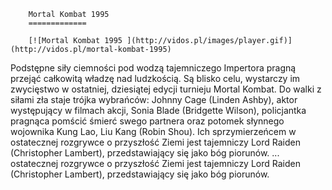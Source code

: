 
        Mortal Kombat 1995 
        =============
        
        [![Mortal Kombat 1995 ](http://vidos.pl/images/player.gif)](http://vidos.pl/mortal-kombat-1995)
        
        
 Podstępne siły ciemności pod wodzą tajemniczego Impertora pragną przejąć całkowitą władzę nad ludzkością. Są blisko celu, wystarczy im zwycięstwo w ostatniej, dziesiątej edycji turnieju Mortal Kombat. Do walki z siłami zła staje trójka wybrańców: Johnny Cage (Linden Ashby), aktor występujący w filmach akcji, Sonia Blade (Bridgette Wilson), policjantka pragnąca pomścić śmierć swego partnera oraz potomek słynnego wojownika Kung Lao, Liu Kang (Robin Shou). Ich sprzymierzeńcem w ostatecznej rozgrywce o przyszłość Ziemi jest tajemniczy Lord Raiden (Christopher Lambert), przedstawiający się jako bóg piorunów.  ... ostatecznej rozgrywce o przyszłość Ziemi jest tajemniczy Lord Raiden (Christopher Lambert), przedstawiający się jako bóg piorunów.
    